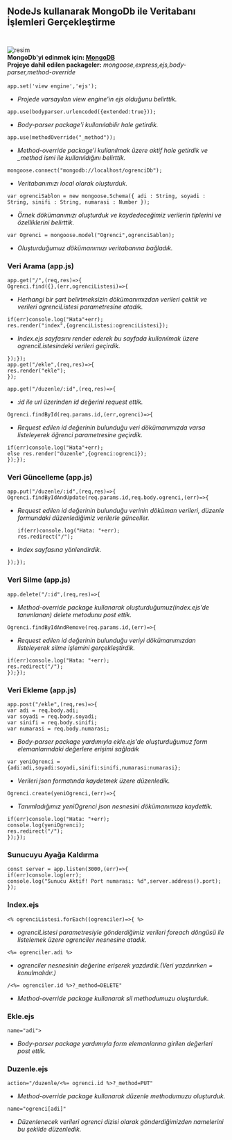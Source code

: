 ## NodeJs kullanarak MongoDb ile Veritabanı İşlemleri Gerçekleştirme<br><br>
![resim](https://cdn-images-1.medium.com/max/720/1*ay9nx1XdZ3AOzx5Ev8xJEg.png)<br>
**MongoDb'yi edinmek için: [MongoDB](https://www.mongodb.com/download-center?jmp=nav)** <br>
**Projeye dahil edilen packageler:**
*mongoose,express,ejs,body-parser,method-override*<br><br>
`app.set('view engine','ejs');`<br>
* *Projede varsayılan view engine'in ejs olduğunu belirttik.*<br>

`app.use(bodyparser.urlencoded({extended:true}));`<br>
* *Body-parser package'i kullanılabilir hale getirdik.*<br>

`app.use(methodOverride("_method"));`<br>
* *Method-override package'i kullanılmak üzere aktif hale getirdik ve _method ismi ile kullanıldığını belirttik.*<br>

`mongoose.connect("mongodb://localhost/ogrenciDb");`<br>
* *Veritabanımızı local olarak oluşturduk.*<br>

`var ogrenciSablon = new mongoose.Schema({
    adi : String,
    soyadi : String,
    sinifi : String,
    numarasi : Number
});`<br>
* *Örnek dökümanımızı oluşturduk ve kaydedeceğimiz verilerin tiplerini ve özelliklerini belirttik.*<br>

`var Ogrenci = mongoose.model("Ogrenci",ogrenciSablon);`<br>
* *Oluşturduğumuz dökümanımızı veritabanına bağladık.*<br>

### Veri Arama (app.js) <br>
`app.get("/",(req,res)=>{`<br>
	`Ogrenci.find({},(err,ogrenciListesi)=>{`<br>
   * *Herhangi bir şart belirtmeksizin dökümanımızdan verileri çektik ve verileri ogrenciListesi parametresine atadık.*<br>
  
   `if(err)console.log("Hata"+err);`<br>
   `res.render("index",{ogrenciListesi:ogrenciListesi});`<br>
   
   * *Index.ejs sayfasını render ederek bu sayfada kullanılmak üzere ogrenciListesindeki verileri geçirdik.*<br>
   
  `});});`<br>
  `app.get("/ekle",(req,res)=>{`<br>
	`res.render("ekle");`<br>
`});`<br>

`app.get("/duzenle/:id",(req,res)=>{`<br>
  * *:id ile url üzerinden id değerini request ettik.*<br>
  
`Ogrenci.findById(req.params.id,(err,ogrenci)=>{`<br>
 * *Request edilen id değerinin bulunduğu veri dökümanımızda varsa listeleyerek öğrenci parametresine geçirdik.*<br>
  
`if(err)console.log("Hata"+err);`<br>
`else res.render("duzenle",{ogrenci:ogrenci});`<br>
`});});`<br>

### Veri Güncelleme (app.js)
`app.put("/duzenle/:id",(req,res)=>{`<br>
	`Ogrenci.findByIdAndUpdate(req.params.id,req.body.ogrenci,(err)=>{`<br>
  
 * *Request edilen id değerinin bulunduğu verinin döküman verileri, düzenle formundaki düzenlediğimiz verilerle günceller.*<br>
		
   `if(err)console.log("Hata: "+err);`<br>
	 `res.redirect("/");`<br>
  * *Index sayfasına yönlendirdik.*<br>
     
`});});`<br>

### Veri Silme (app.js)
`app.delete("/:id",(req,res)=>{`<br>
* *Method-override package kullanarak oluşturduğumuz(index.ejs'de tanımlanan) delete metodunu post ettik.*<br>

`Ogrenci.findByIdAndRemove(req.params.id,(err)=>{`<br>
* *Request edilen id değerinin bulunduğu veriyi dökümanımızdan listeleyerek silme işlemini gerçekleştirdik.*<br>

`if(err)console.log("Hata: "+err);`<br>
`res.redirect("/");`<br>
`});});`<br>

### Veri Ekleme (app.js)
`app.post("/ekle",(req,res)=>{`<br>
`var adi = req.body.adi;`<br>
`var soyadi = req.body.soyadi;`<br>
`var sinifi = req.body.sinifi;`<br>
`var numarasi = req.body.numarasi;`<br>
* *Body-parser package yardımıyla ekle.ejs'de oluşturduğumuz form elemanlarındaki değerlere erişimi sağladık*<br>

`var yeniOgrenci = {adi:adi,soyadi:soyadi,sinifi:sinifi,numarasi:numarasi};`<br>
* *Verileri json formatında kaydetmek üzere düzenledik.*<br>

`Ogrenci.create(yeniOgrenci,(err)=>{`<br>
* *Tanımladığımız yeniOgrenci json nesnesini dökümanımıza kaydettik.*<br>

`if(err)console.log("Hata: "+err);`<br>
`console.log(yeniOgrenci);`<br>
`res.redirect("/");`<br>
`});});`<br>    
 
 ### Sunucuyu Ayağa Kaldırma
 `const server = app.listen(3000,(err)=>{`<br>
	 `if(err)console.log(err);`<br>
	 `console.log("Sunucu Aktif! Port numarası: %d",server.address().port);`<br>
   `});`<br>
   
 ### Index.ejs
 `<% ogrenciListesi.forEach((ogrenciler)=>{ %>`<br>
 * *ogrenciListesi parametresiyle gönderdiğimiz verileri foreach döngüsü ile listelemek üzere ogrenciler nesnesine atadık.*<br>
 
 `<%= ogrenciler.adi %>`<br>
 * *ogrenciler nesnesinin değerine erişerek yazdırdık.(Veri yazdırırken = konulmalıdır.)*<br>
 
 `/<%= ogrenciler.id %>?_method=DELETE"`<br>
 * *Method-override package kullanarak sil methodumuzu oluşturduk.*<br>
 
 ### Ekle.ejs
 `name="adi">`<br>
 * *Body-parser package yardımıyla form elemanlarına girilen değerleri post ettik.*<br>
 
 ### Duzenle.ejs
 `action="/duzenle/<%= ogrenci.id %>?_method=PUT"`<br>
 * *Method-override package kullanarak düzenle methodumuzu oluşturduk.*<br>
 
 `name="ogrenci[adi]"`<br>
 * *Düzenlenecek verileri ogrenci dizisi olarak gönderdiğimizden namelerini bu şekilde düzenledik.*<br>

